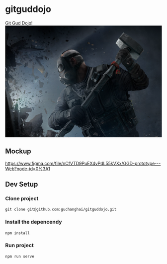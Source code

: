 # gitguddojo
Git Gud Dojo!
![Git Gud Dojo!](https://github.com/guchanghai/gitguddojo/blob/master/src/assets/r6-background.svg)

## Mockup
https://www.figma.com/file/nCfVTD9PuEX4vPdL55kVXx/GGD-prototype---Web?node-id=0%3A1

## Dev Setup

### Clone project
```
git clone git@github.com:guchanghai/gitguddojo.git
```

### Install the depencendy
```
npm install
```
### Run project
```
npm run serve
```
